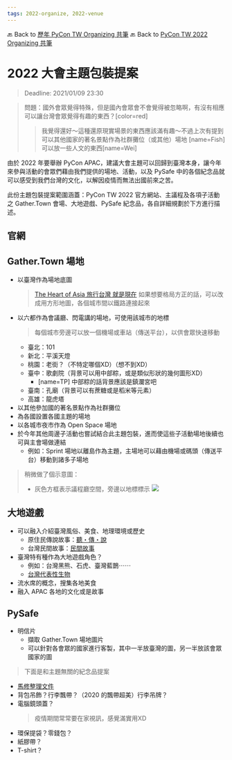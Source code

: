 ```yaml
---
tags: 2022-organize, 2022-venue
---
```


🔙 Back to [歷年 PyCon TW Organizing 共筆](/ryPr7SFyP/%2FHM5mHCFKQCu7-W5ea8ITcw%3Fview)
🔙 Back to [PyCon TW 2022 Organizing 共筆](/rkk3KQ_VY)

# 2022 大會主題包裝提案

> Deadline: 2021/01/09 23:30

> 問題：國外會眾覺得特殊，但是國內會眾會不會覺得被忽略啊，有沒有相應可以讓台灣會眾覺得有趣的東西？[color=red]
> > 我覺得還好～這種還原現實場景的東西應該滿有趣～不過上次有提到可以其他國家的著名景點作為社群攤位（或其他）場地 [name=Fish]
> > 可以放一些人文的東西[name=Wei]

由於 2022 年要舉辦 PyCon APAC，建議大會主題可以回歸到臺灣本身，讓今年來參與活動的會眾們藉由我們提供的場地、活動，以及 PySafe 中的各個紀念品就可以感受到我們台灣的文化，以解因疫情而無法出國前來之苦。

此份主題包裝提案範圍涵蓋：PyCon TW 2022 官方網站、主議程及各項子活動之 Gather.Town 會場、大地遊戲、PySafe 紀念品，各自詳細規劃於下方進行描述。


## 官網

## Gather.Town 場地

- 以臺灣作為場地底圖
    > [The Heart of Asia 旅行台灣 就是現在](https://www.taiwan.net.tw/m1.aspx?sNo=0001016)
    > 如果想要格局方正的話，可以改成用方形地圖，各個城市間以鐵路連接起來
- 以六都作為會議廳、閃電講的場地，可使用該城市的地標
    > 每個城市旁邊可以放一個機場或車站（傳送平台），以供會眾快速移動
    - 臺北：101
    - 新北：平溪天燈
    - 桃園：老街？（不特定哪個XD）（想不到XD）
    - 臺中：歌劇院（背景可以用中部粽，或是類似形狀的幾何圖形XD）
        - [name=TP] 中部粽的話背景應該是鎮瀾宮吧
    - 臺南：孔廟（背景可以有蔗糖或是稻米等元素）
    - 高雄：龍虎塔
- 以其他參加國的著名景點作為社群攤位
- 為各國設置各國主題的場地
- 以各城市夜市作為 Open Space 場地
- 於今年其他周邊子活動也嘗試結合此主題包裝，進而使這些子活動場地後續也可與主會場做連結
    - 例如：Sprint 場地以離島作為主題，主場地可以藉由機場或碼頭（傳送平台）移動到諸多子場地

> 稍微做了個示意圖：
> - 灰色方框表示議程廳空間，旁邊以地標標示
> ![](https://i.imgur.com/ssbHXC5.png)


## 大地遊戲

- 可以融入介紹臺灣風俗、美食、地理環境或歷史
    - 原住民傳說故事：[聽・傳・說](https://expostories.nmtl.gov.tw/)
    - 台灣民間故事：[民間故事](http://webms.chkops.vi.kh.edu.tw/newholo/share/share_2.htm)
- 臺灣特有種作為大地遊戲角色？
    - 例如：台灣黑熊、石虎、臺灣藍鵲⋯⋯
    - [台灣代表性生物](http://163.24.138.110/jses/other/%E5%8F%B0%E7%81%A3%E6%9C%80%E5%85%B7%E4%BB%A3%E8%A1%A8%E6%80%A7%E9%87%8E%E7%94%9F%E5%8B%95%E7%89%A9.htm)
- 流水席的概念，搜集各地美食
- 融入 APAC 各地的文化或是故事 


## PySafe

- 明信片
    - 擷取 Gather.Town 場地圖片
    - 可以針對各會眾的國家進行客製，其中一半放臺灣的圖，另一半放該會眾國家的圖

> 下面是和主題無關的紀念品提案

- [馬修整理文件](https://hackmd.io/@2P6qHWcDRdexO7dQiS-mBw/Hk0BexvpY)
- 背包吊飾？行李飄帶？（2020 的飄帶超美）行李吊牌？
- 電腦鏡頭蓋？
    > 疫情期間常常要在家視訊，感覺滿實用XD
- 環保提袋？零錢包？
- 紙膠帶？
- T-shirt？